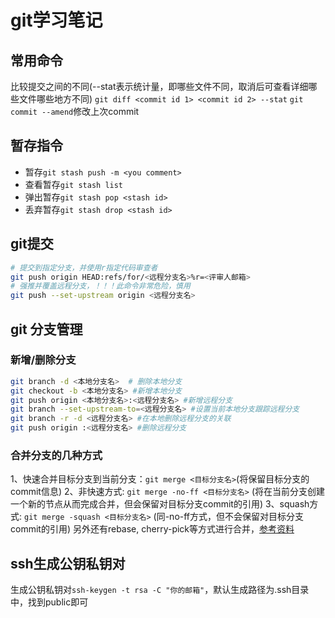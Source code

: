 # git学习笔记

## 常用命令

比较提交之间的不同(--stat表示统计量，即哪些文件不同，取消后可查看详细哪些文件哪些地方不同)
```git diff <commit id 1> <commit id 2> --stat```
```git commit --amend```修改上次commit

## 暂存指令

+ 暂存```git stash push -m <you comment>```
+ 查看暂存```git stash list```
+ 弹出暂存```git stash pop <stash id>```
+ 丢弃暂存```git stash drop <stash id>```

## git提交

```bash
# 提交到指定分支，并使用r指定代码审查者
git push origin HEAD:refs/for/<远程分支名>%r=<评审人邮箱>
# 强推并覆盖远程分支，！！！此命令非常危险，慎用
git push --set-upstream origin <远程分支名>
```

## git 分支管理

### 新增/删除分支

```bash
git branch -d <本地分支名>  # 删除本地分支
git checkout -b <本地分支名> #新增本地分支
git push origin <本地分支名>:<远程分支名> #新增远程分支
git branch --set-upstream-to=<远程分支名> #设置当前本地分支跟踪远程分支
git branch -r -d <远程分支名> #在本地删除远程分支的关联
git push origin :<远程分支名> #删除远程分支
```

### 合并分支的几种方式

1、快速合并目标分支到当前分支：```git merge <目标分支名>```(将保留目标分支的commit信息)
2、非快速方式: ```git merge -no-ff <目标分支名>``` (将在当前分支创建一个新的节点从而完成合并，但会保留对目标分支commit的引用)
3、squash方式: ```git merge -squash <目标分支名>``` (同-no-ff方式，但不会保留对目标分支commit的引用)
另外还有rebase, cherry-pick等方式进行合并，[参考资料](https://yanhaijing.com/git/2017/07/14/four-method-for-git-merge/)

## ssh生成公钥私钥对

生成公钥私钥对`ssh-keygen -t rsa -C "你的邮箱"`，默认生成路径为.ssh目录中，找到public即可
